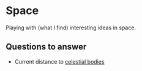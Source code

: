 # Space

Playing with (what I find) interesting ideas in space.

## Questions to answer

- Current distance to [celestial bodies](https://en.wikipedia.org/wiki/Celestial_body)
